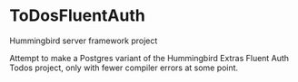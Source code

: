 # ToDosFluentAuth
Hummingbird server framework project

Attempt to make a Postgres variant of the Hummingbird Extras Fluent Auth Todos project, only with fewer compiler errors at some point.
